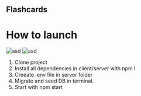 ## Flashcards
# How to launch
![asd](readme-assets/1.png)
![asd](readme-assets/2.png)
1. Clone project
2. Install all dependencies in client/server with npm i
3. Creeate .env file in server folder
4. Migrate and seed DB in terminal.
5. Start with npm start